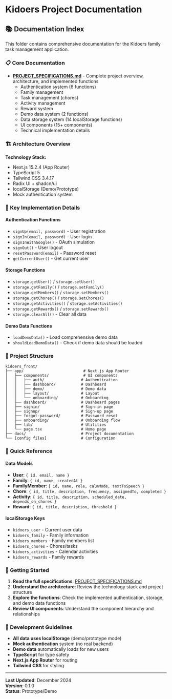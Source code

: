 # Kidoers Project Documentation

## 📚 Documentation Index

This folder contains comprehensive documentation for the Kidoers family task management application.

### 📋 Core Documentation

- **[PROJECT_SPECIFICATIONS.md](./PROJECT_SPECIFICATIONS.md)** - Complete project overview, architecture, and implemented functions
  - Authentication system (6 functions)
  - Family management
  - Task management (chores)
  - Activity management
  - Reward system
  - Demo data system (2 functions)
  - Data storage system (14 localStorage functions)
  - UI components (15+ components)
  - Technical implementation details

### 🏗️ Architecture Overview

**Technology Stack:**
- Next.js 15.2.4 (App Router)
- TypeScript 5
- Tailwind CSS 3.4.17
- Radix UI + shadcn/ui
- localStorage (Demo/Prototype)
- Mock authentication system

### 🔧 Key Implementation Details

#### Authentication Functions
- `signUp(email, password)` - User registration
- `signIn(email, password)` - User login
- `signInWithGoogle()` - OAuth simulation
- `signOut()` - User logout
- `resetPassword(email)` - Password reset
- `getCurrentUser()` - Get current user

#### Storage Functions
- `storage.getUser()` / `storage.setUser()`
- `storage.getFamily()` / `storage.setFamily()`
- `storage.getMembers()` / `storage.setMembers()`
- `storage.getChores()` / `storage.setChores()`
- `storage.getActivities()` / `storage.setActivities()`
- `storage.getRewards()` / `storage.setRewards()`
- `storage.clearAll()` - Clear all data

#### Demo Data Functions
- `loadDemoData()` - Load comprehensive demo data
- `shouldLoadDemoData()` - Check if demo data should be loaded

### 📁 Project Structure

```
kidoers_front/
├── app/                          # Next.js App Router
│   ├── components/               # UI components
│   │   ├── auth/                # Authentication
│   │   ├── dashboard/           # Dashboard
│   │   ├── demo/                # Demo data
│   │   ├── layout/              # Layout
│   │   └── onboarding/          # Onboarding
│   ├── dashboard/               # Dashboard pages
│   ├── signin/                  # Sign-in page
│   ├── signup/                  # Sign-up page
│   ├── forgot-password/         # Password reset
│   ├── onboarding/              # Onboarding flow
│   ├── lib/                     # Utilities
│   └── page.tsx                 # Home page
├── docs/                        # Project documentation
└── [config files]               # Configuration
```

### 🎯 Quick Reference

#### Data Models
- **User**: `{ id, email, name }`
- **Family**: `{ id, name, createdAt }`
- **FamilyMember**: `{ id, name, role, calmMode, textToSpeech }`
- **Chore**: `{ id, title, description, frequency, assignedTo, completed }`
- **Activity**: `{ id, title, description, scheduled_date, depends_on_chores }`
- **Reward**: `{ id, title, description, threshold }`

#### localStorage Keys
- `kidoers_user` - Current user data
- `kidoers_family` - Family information
- `kidoers_members` - Family members list
- `kidoers_chores` - Chores/tasks
- `kidoers_activities` - Calendar activities
- `kidoers_rewards` - Family rewards

### 🚀 Getting Started

1. **Read the full specifications**: [PROJECT_SPECIFICATIONS.md](./PROJECT_SPECIFICATIONS.md)
2. **Understand the architecture**: Review the technology stack and project structure
3. **Explore the functions**: Check the implemented authentication, storage, and demo data functions
4. **Review UI components**: Understand the component hierarchy and relationships

### 📝 Development Guidelines

- **All data uses localStorage** (demo/prototype mode)
- **Mock authentication** system (no real backend)
- **Demo data** automatically loads for new users
- **TypeScript** for type safety
- **Next.js App Router** for routing
- **Tailwind CSS** for styling

---

**Last Updated**: December 2024  
**Version**: 0.1.0  
**Status**: Prototype/Demo 